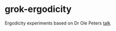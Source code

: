 # grok-ergodicity
Ergodicity experiments based on Dr Ole Peters [talk](https://www.youtube.com/watch?v=f1vXAHGIpfc&feature=emb_logo)
